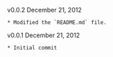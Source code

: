 v0.0.2 December 21, 2012

    * Modified the `README.md` file.

v0.0.1 December 21, 2012

    * Initial commit